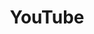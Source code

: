 ---
title: YouTube
redirect_to: https://ucfopen.github.io/Obojobo-Docs/releases/v3.4.0/developers/obo_nodes/you_tube
---